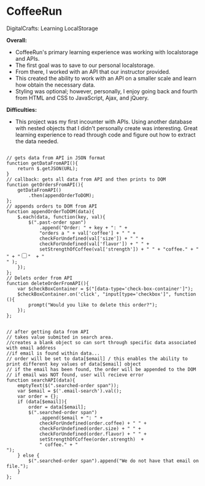 # CoffeeRun

DigitalCrafts: Learning LocalStorage



<b>Overall:</b>
- CoffeeRun's primary learning experience was working with localstorage and APIs.
- The first goal was to save to our personal localstorage.
- From there, I worked with an API that our instructor provided. 
- This created the ability to work with an API on a smaller scale and learn how obtain the necessary data.
- Styling was optional; however, personally, I enjoy going back and fourth from HTML and CSS to JavaScript, Ajax, and jQuery.


<b>Difficulties:</b>
- This project was my first incounter with APIs. Using another database with nested objects that I didn't personally create was interesting. Great learning experience to read through code and figure out how to extract the data needed.



<code>
// gets data from API in JSON format
function getDataFromAPI(){
    return $.getJSON(URL);
}
// callback: gets all data from API and then prints to DOM
function getOrdersFromAPI(){
    getDataFromAPI()
        .then(appendOrderToDOM);
};
// appends orders to DOM from API
function appendOrderToDOM(data){
    $.each(data, function(key, val){
        $(".past-order span")
            .append("Order: " + key + ": " + 
            "orders a " + val['coffee'] + " " + 
            checkForUndefined(val['size']) + " " + 
            checkForUndefined(val['flavor']) + " " + 
            setStrengthOfCoffee(val['strength']) + " " + "coffee." + " " + "<input id='chk_" + "'data-type='check-box' type='checkbox' value='" + true + "' />"  + "<br />" ); 
    });
};
// Delets order from API
function deleteOrderFromAPI(){
    var $checkBoxContainer = $("[data-type='check-box-container']");
    $checkBoxContainer.on('click', "input[type='checkbox']", function (){
        prompt("Would you like to delete this order?");
    });
};

</code>



<code>
// after getting data from API
// takes value submited in search area. 
//creates a blank object so can sort through specific data associated with email address
//if email is found within data...
// order will be set to data[$email] / this enables the ability to print different key values of data[$email] object
// if the email has been found, the order will be appended to the DOM
// if email was NOT found, user will recieve error
function searchAPI(data){
    emptyText($(".searched-order span"));
    var $email = $('.email-search').val();
    var order = {};
    if (data[$email]){
        order = data[$email];
        $(".searched-order span")
            .append($email + ": " + 
            checkForUndefined(order.coffee) + " " + 
            checkForUndefined(order.size) + " " + 
            checkForUndefined(order.flavor) + " " + 
            setStrengthOfCoffee(order.strength)  + 
            " coffee." + "<br />");
    } else {
        $(".searched-order span").append("We do not have that email on file.");
    }
};
</code>

